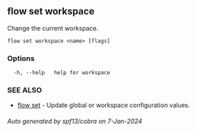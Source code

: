 ## flow set workspace

Change the current workspace.

```
flow set workspace <name> [flags]
```

### Options

```
  -h, --help   help for workspace
```

### SEE ALSO

* [flow set](flow_set.md)	 - Update global or workspace configuration values.

###### Auto generated by spf13/cobra on 7-Jan-2024
